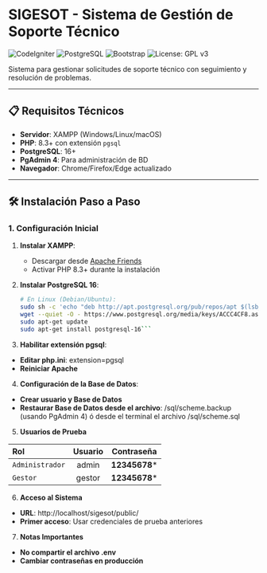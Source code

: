 # SIGESOT - Sistema de Gestión de Soporte Técnico

![CodeIgniter](https://img.shields.io/badge/CodeIgniter-%23EF4223.svg?style=for-the-badge&logo=codeIgniter&logoColor=white)
![PostgreSQL](https://img.shields.io/badge/PostgreSQL-316192?style=for-the-badge&logo=postgresql&logoColor=white)
![Bootstrap](https://img.shields.io/badge/Bootstrap-563D7C?style=for-the-badge&logo=bootstrap&logoColor=white)
![License: GPL v3](https://img.shields.io/badge/License-GPLv3-blue.svg)

Sistema para gestionar solicitudes de soporte técnico con seguimiento y resolución de problemas.

---

## 📋 Requisitos Técnicos
- **Servidor**: XAMPP (Windows/Linux/macOS)
- **PHP**: 8.3+ con extensión `pgsql`
- **PostgreSQL**: 16+
- **PgAdmin 4**: Para administración de BD
- **Navegador**: Chrome/Firefox/Edge actualizado

---

## 🛠 Instalación Paso a Paso

### 1. Configuración Inicial
1. **Instalar XAMPP**:
   - Descargar desde [Apache Friends](https://www.apachefriends.org/)
   - Activar PHP 8.3+ durante la instalación

2. **Instalar PostgreSQL 16**:
   ```bash
   # En Linux (Debian/Ubuntu):
   sudo sh -c 'echo "deb http://apt.postgresql.org/pub/repos/apt $(lsb_release -cs)-pgdg main" > /etc/apt/sources.list.d/pgdg.list'
   wget --quiet -O - https://www.postgresql.org/media/keys/ACCC4CF8.asc | sudo apt-key add -
   sudo apt-get update
   sudo apt-get install postgresql-16```

3. **Habilitar extensión pgsql**:
- **Editar php.ini**: extension=pgsql
- **Reiniciar Apache**

4. **Configuración de la Base de Datos**:
- **Crear usuario y Base de Datos**
- **Restaurar Base de Datos desde el archivo**: /sql/scheme.backup (usando PgAdmin 4) ó desde el terminal el archivo /sql/scheme.sql

5. **Usuarios de Prueba**	

| Rol  | Usuario | Contraseña |
| :------------ | :-----------: | :-----------: |
| `Administrador`  | admin  | **12345678***  |
| `Gestor`  | gestor  | **12345678***  |

6. **Acceso al Sistema**
- **URL**: http://localhost/sigesot/public/
- **Primer acceso**: Usar credenciales de prueba anteriores

7. **Notas Importantes**
- **No compartir el archivo .env**
- **Cambiar contraseñas en producción**